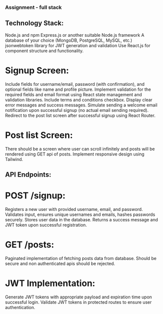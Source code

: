 ### Assignment - full stack
## Technology Stack:
Node.js and npm
Express.js or another suitable Node.js framework
A database of your choice (MongoDB, PostgreSQL, MySQL, etc.)
jsonwebtoken library for JWT generation and validation
Use React.js for component structure and functionality.

# Signup Screen:
Include fields for username/email, password (with confirmation), and optional fields like name and profile picture.
Implement validation for the required fields and email format using React state management and validation libraries.
Include terms and conditions checkbox.
Display clear error messages and success messages.
Simulate sending a welcome email notification upon successful signup (no actual email sending required).
Redirect to the post list screen after successful signup using React Router.

# Post list Screen:
There should be a screen where user can scroll infinitely and posts will be rendered using GET api of posts. 
Implement responsive design using Tailwind.

## API Endpoints:
# POST /signup:
Registers a new user with provided username, email, and password.
Validates input, ensures unique usernames and emails, hashes passwords securely.
Stores user data in the database.
Returns a success message and JWT token upon successful registration.

# GET /posts:
Paginated implementation of fetching posts data from database.
Should be secure and non authenticated apis should be rejected. 

# JWT Implementation:
Generate JWT tokens with appropriate payload and expiration time upon successful login.
Validate JWT tokens in protected routes to ensure user authentication.
